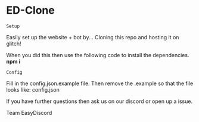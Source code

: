 # ED-Clone

```
Setup
```
Easily set up the website + bot by...
Cloning this repo and hosting it on glitch!

When you did this then use the following code to install the dependencies.
**npm i**

```
Config
```
Fill in the config.json.example file.
Then remove the .example so that the file looks like: config.json

If you have further questions then ask us on our discord or open up a issue.

Team EasyDiscord
